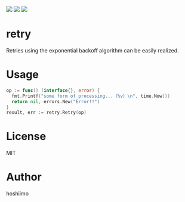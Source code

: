![](https://pkg.go.dev/badge/github.com/hoshiimo-se/retry.svg)
![](https://img.shields.io/github/license/hoshiimo-se/retry)
![](https://coveralls.io/repos/github/hoshiimo-se/retry/badge.svg?branch=master)

# retry
Retries using the exponential backoff algorithm can be easily realized.

# Usage
```go
op := func() (interface{}, error) {
  fmt.Printf("some form of processing...（%v）\n", time.Now())
  return nil, errors.New("Error!!")
}
result, err := retry.Retry(op)
```

# License
MIT

# Author
hoshiimo
